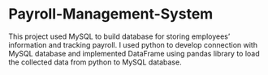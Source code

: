 # Payroll-Management-System
This project used MySQL to build database for storing employees’ information and tracking payroll. I used python to develop connection with MySQL database and implemented DataFrame using pandas library to load the collected data from python to MySQL database.

